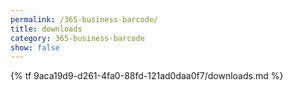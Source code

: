 ```yaml
---
permalink: /365-business-barcode/
title: downloads
category: 365-business-barcode
show: false
---
```


{% tf 9aca19d9-d261-4fa0-88fd-121ad0daa0f7/downloads.md %}
